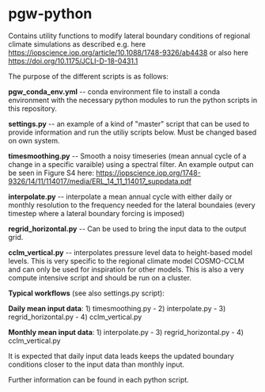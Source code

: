 # pgw-python

Contains utility functions to modify lateral boundary conditions of regional climate simulations 
as described e.g. here https://iopscience.iop.org/article/10.1088/1748-9326/ab4438 or also
here https://doi.org/10.1175/JCLI-D-18-0431.1


The purpose of the different scripts is as follows:

**pgw_conda_env.yml** -- conda environment file to install a conda environment with the necessary
python modules to run the python scripts in this repository.

**settings.py** -- an example of a kind of "master" script that can be used to provide information
and run the utiliy scripts below. Must be changed based on own system.

**timesmoothing.py** -- Smooth a noisy timeseries (mean annual cycle of a change in a specific varaible)
using a spectral filter. An example output can be seen in Figure S4 here: 
https://iopscience.iop.org/1748-9326/14/11/114017/media/ERL_14_11_114017_suppdata.pdf

**interpolate.py** -- interpolate a mean annual cycle with either daily or monthly resolution to the
frequency needed for the lateral boundaies (every timestep where a lateral boundary forcing is imposed)

**regrid_horizontal.py** -- Can be used to bring the input data to the output grid.

**cclm_vertical.py** -- interpolates pressure level data to height-based model levels. This is very specific to the regional climate model COSMO-CCLM and can only be used for inspiration for other models. This is also a very compute intensive script and should be run on a cluster.

**Typical workflows** (see also settings.py script):

**Daily mean input data**: 1) timesmoothing.py - 2) interpolate.py - 3) regrid_horizontal.py - 4) cclm_vertical.py 

**Monthly mean input data**: 1) interpolate.py - 3) regrid_horizontal.py - 4) cclm_vertical.py 

It is expected that daily input data leads keeps the updated boundary conditions closer to the input data than monthly input.

Further information can be found in each python script.
